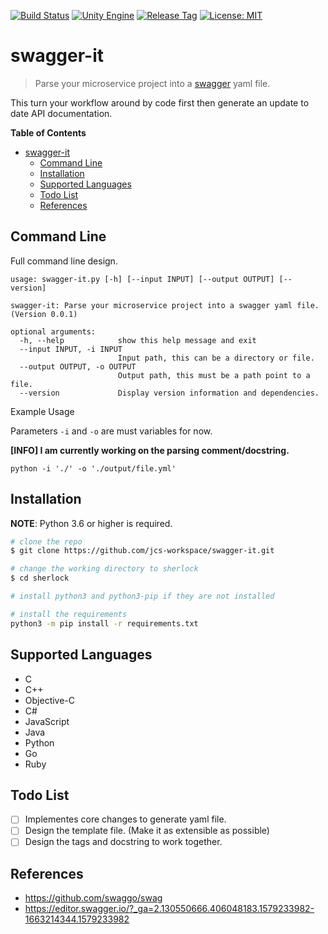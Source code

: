[![Build Status](https://travis-ci.com/jcs-workspace/swagger-it.svg?branch=master)](https://travis-ci.com/jcs-workspace/swagger-it)
[![Unity Engine](https://img.shields.io/badge/python-%3E=_3.6-green.svg)](https://www.python.org/downloads/)
[![Release Tag](https://img.shields.io/github/tag/jcs-workspace/swagger-it.svg?label=release)](https://github.com/jcs-workspace/swagger-it/releases/latest)
[![License: MIT](https://img.shields.io/badge/License-MIT-yellow.svg)](https://opensource.org/licenses/MIT)


# swagger-it
> Parse your microservice project into a [swagger](https://github.com/swagger-api)
yaml file.

This turn your workflow around by code first then generate an update to date
API documentation.


<!-- markdown-toc start - Don't edit this section. Run M-x markdown-toc-refresh-toc -->
**Table of Contents**

- [swagger-it](#swagger-it)
    - [Command Line](#command-line)
    - [Installation](#installation)
    - [Supported Languages](#supported-languages)
    - [Todo List](#todo-list)
    - [References](#references)

<!-- markdown-toc end -->


## Command Line

Full command line design.

```
usage: swagger-it.py [-h] [--input INPUT] [--output OUTPUT] [--version]

swagger-it: Parse your microservice project into a swagger yaml file. (Version 0.0.1)

optional arguments:
  -h, --help            show this help message and exit
  --input INPUT, -i INPUT
                        Input path, this can be a directory or file.
  --output OUTPUT, -o OUTPUT
                        Output path, this must be a path point to a file.
  --version             Display version information and dependencies.
```

Example Usage

Parameters `-i` and `-o` are must variables for now.

**[INFO] I am currently working on the parsing comment/docstring.**

```
python -i './' -o './output/file.yml'
```

## Installation

**NOTE**: Python 3.6 or higher is required.

```bash
# clone the repo
$ git clone https://github.com/jcs-workspace/swagger-it.git

# change the working directory to sherlock
$ cd sherlock

# install python3 and python3-pip if they are not installed

# install the requirements
python3 -m pip install -r requirements.txt
```

## Supported Languages

* C
* C++
* Objective-C
* C#
* JavaScript
* Java
* Python
* Go
* Ruby

## Todo List

- [ ] Implementes core changes to generate yaml file.
- [ ] Design the template file. (Make it as extensible as possible)
- [ ] Design the tags and docstring to work together.

## References

* https://github.com/swaggo/swag
* https://editor.swagger.io/?_ga=2.130550666.406048183.1579233982-1663214344.1579233982
